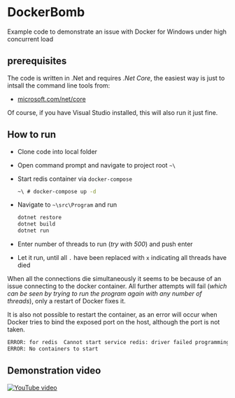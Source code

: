 # DockerBomb

Example code to demonstrate an issue with Docker for Windows under high concurrent load

## prerequisites

The code is written in .Net and requires *.Net Core*, the easiest way is just to intsall the command line tools from:

* [microsoft.com/net/core](https://www.microsoft.com/net/core)

Of course, if you have Visual Studio installed, this will also run it just fine.

## How to run

* Clone code into local folder
* Open command prompt and navigate to project root ```~\```
* Start redis container via ```docker-compose```

  ```bash
  ~\ # docker-compose up -d
  ```

* Navigate to ```~\src\Program``` and run

  ```bash
  dotnet restore
  dotnet build
  dotnet run
  ```

* Enter number of threads to run (_try with 500_) and push enter
* Let it run, until all ```.``` have been replaced with ```x``` indicating all threads have died

When all the connections die simultaneously it seems to be because of an issue connecting to the docker container. 
All further attempts will fail (_which can be seen by trying to run the program again with any number of threads_),
only a restart of Docker fixes it.

It is also not possible to restart the container, as an error will occur when Docker tries to bind the exposed port 
on the host, although the port is not taken.

```bash
ERROR: for redis  Cannot start service redis: driver failed programming external connectivity on endpoint dockerbomb_redis_1 (655ca14291eb9b761ee5ba18d512f5f4b3b59324c3bbe347d28a5980f0be9119): Error starting userland proxy: mkdir /port/tcp:0.0.0.0:6379:tcp:172.19.0.2:6379: input/output error
ERROR: No containers to start
```

## Demonstration video

[![YouTube video](https://img.youtube.com/vi/v5k1D60h0zE/0.jpg)](https://www.youtube.com/watch?v=v5k1D60h0zE)
